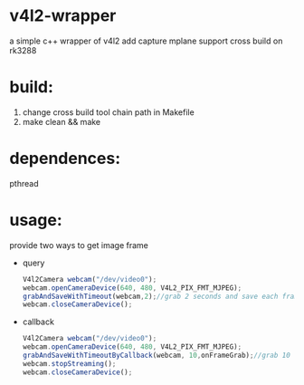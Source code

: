 # v4l2-wrapper
 a simple c++ wrapper of v4l2 add capture mplane support
 cross build on rk3288

# build:
 1. change cross build tool chain path in Makefile
 2. make clean && make
  

# dependences:
 pthread 

# usage:
  provide two ways to get image frame
* query

  ```javascript
  V4l2Camera webcam("/dev/video0");
  webcam.openCameraDevice(640, 480, V4L2_PIX_FMT_MJPEG);
  grabAndSaveWithTimeout(webcam,2);//grab 2 seconds and save each frame to file
  webcam.closeCameraDevice();
  ```

* callback

  ```javascript
  V4l2Camera webcam("/dev/video0");
  webcam.openCameraDevice(640, 480, V4L2_PIX_FMT_MJPEG);
  grabAndSaveWithTimeoutByCallback(webcam, 10,onFrameGrab);//grab 10 seconds and save each frame to file
  webcam.stopStreaming();
  webcam.closeCameraDevice();
  ```
